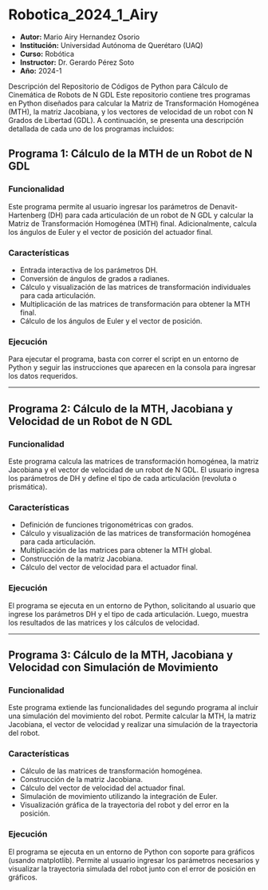 # Robotica_2024_1_Airy
- **Autor:** Mario Airy Hernandez Osorio
- **Institución:** Universidad Autónoma de Querétaro (UAQ)
- **Curso:** Robótica
- **Instructor:** Dr. Gerardo Pérez Soto
- **Año:** 2024-1

Descripción del Repositorio de Códigos de Python para Cálculo de Cinemática de Robots de N GDL
Este repositorio contiene tres programas en Python diseñados para calcular la Matriz de Transformación Homogénea (MTH), la matriz Jacobiana, y los vectores de velocidad de un robot con N Grados de Libertad (GDL). A continuación, se presenta una descripción detallada de cada uno de los programas incluidos:
## Programa 1: Cálculo de la MTH de un Robot de N GDL

### Funcionalidad

Este programa permite al usuario ingresar los parámetros de Denavit-Hartenberg (DH) para cada articulación de un robot de N GDL y calcular la Matriz de Transformación Homogénea (MTH) final. Adicionalmente, calcula los ángulos de Euler y el vector de posición del actuador final.

### Características

- Entrada interactiva de los parámetros DH.
- Conversión de ángulos de grados a radianes.
- Cálculo y visualización de las matrices de transformación individuales para cada articulación.
- Multiplicación de las matrices de transformación para obtener la MTH final.
- Cálculo de los ángulos de Euler y el vector de posición.

### Ejecución

Para ejecutar el programa, basta con correr el script en un entorno de Python y seguir las instrucciones que aparecen en la consola para ingresar los datos requeridos.

---

## Programa 2: Cálculo de la MTH, Jacobiana y Velocidad de un Robot de N GDL

### Funcionalidad

Este programa calcula las matrices de transformación homogénea, la matriz Jacobiana y el vector de velocidad de un robot de N GDL. El usuario ingresa los parámetros de DH y define el tipo de cada articulación (revoluta o prismática).

### Características

- Definición de funciones trigonométricas con grados.
- Cálculo y visualización de las matrices de transformación homogénea para cada articulación.
- Multiplicación de las matrices para obtener la MTH global.
- Construcción de la matriz Jacobiana.
- Cálculo del vector de velocidad para el actuador final.

### Ejecución

El programa se ejecuta en un entorno de Python, solicitando al usuario que ingrese los parámetros DH y el tipo de cada articulación. Luego, muestra los resultados de las matrices y los cálculos de velocidad.

---

## Programa 3: Cálculo de la MTH, Jacobiana y Velocidad con Simulación de Movimiento

### Funcionalidad

Este programa extiende las funcionalidades del segundo programa al incluir una simulación del movimiento del robot. Permite calcular la MTH, la matriz Jacobiana, el vector de velocidad y realizar una simulación de la trayectoria del robot.

### Características

- Cálculo de las matrices de transformación homogénea.
- Construcción de la matriz Jacobiana.
- Cálculo del vector de velocidad del actuador final.
- Simulación de movimiento utilizando la integración de Euler.
- Visualización gráfica de la trayectoria del robot y del error en la posición.

### Ejecución

El programa se ejecuta en un entorno de Python con soporte para gráficos (usando matplotlib). Permite al usuario ingresar los parámetros necesarios y visualizar la trayectoria simulada del robot junto con el error de posición en gráficos.
